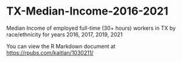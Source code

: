 # TX-Median-Income-2016-2021
Median Income of employed full-time (30+ hours) workers in TX by race/ethnicity for years 2016, 2017, 2019, 2021


You can view the R Markdown document at <https://rpubs.com/kaitlan/1030211/>
